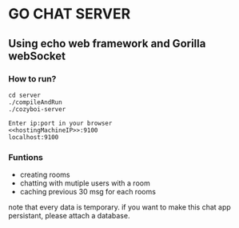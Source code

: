 # GO CHAT SERVER
## Using echo web framework and Gorilla webSocket
### How to run?
~~~
cd server
./compileAndRun
./cozyboi-server
~~~

~~~
Enter ip:port in your browser
<<hostingMachineIP>>:9100
localhost:9100
~~~

### Funtions
* creating rooms
* chatting with mutiple users with a room
* caching previous 30 msg for each rooms

note that every data is temporary.
if you want to make this chat app persistant, please attach a database.
